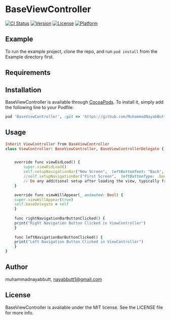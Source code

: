 # BaseViewController

[![CI Status](https://img.shields.io/travis/muhammadnayabbutt/BaseViewController.svg?style=flat)](https://travis-ci.org/muhammadnayabbutt/BaseViewController)
[![Version](https://img.shields.io/cocoapods/v/BaseViewController.svg?style=flat)](https://cocoapods.org/pods/BaseViewController)
[![License](https://img.shields.io/cocoapods/l/BaseViewController.svg?style=flat)](https://cocoapods.org/pods/BaseViewController)
[![Platform](https://img.shields.io/cocoapods/p/BaseViewController.svg?style=flat)](https://cocoapods.org/pods/BaseViewController)

## Example

To run the example project, clone the repo, and run `pod install` from the Example directory first.

## Requirements

## Installation

BaseViewController is available through [CocoaPods](https://cocoapods.org). To install
it, simply add the following line to your Podfile:

```ruby
pod 'BaseViewController', :git => 'https://github.com/MuhammadNayabButt/BaseViewController.git'
```
## Usage
```ruby
Inherit ViewController from BaseViewController
class ViewController: BaseViewController, BaseViewControllerDelegate {


    override func viewDidLoad() {
        super.viewDidLoad()
        self.setupNavigationBar("New Screen",  leftButtonText: "Back", rightButtonText: "Next")
        //self.setupNavigationBar("First Screen",  leftButtonType: .back,rightButtonType: .settings)
        // Do any additional setup after loading the view, typically from a nib.
    }

    override func viewWillAppear(_ animated: Bool) {
    super.viewWillAppear(true)
    self.baseDelegate = self
    }
    
    func rightNavigationBarButtonClicked() {
    print("Right Navigation Button Clicked in ViewController")
    }
    
    func leftNavigationBarButtonClicked() {
    print("Left Navigation Button Clicked in ViewController")
    }
}

```
## Author

muhammadnayabbutt, nayabbutt1@gmail.com

## License

BaseViewController is available under the MIT license. See the LICENSE file for more info.

